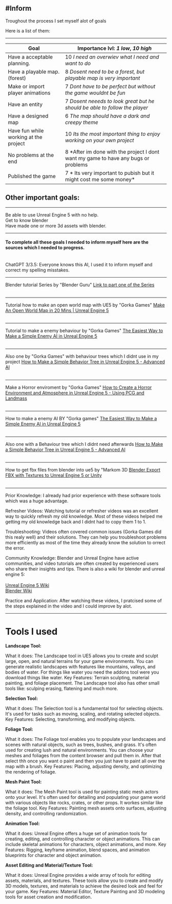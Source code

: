 #Inform
--------------------------------------------------------
Troughout the process I set myself alot of goals

Here is a list of them:
_________________________________________________________________________________________________________________________________________________________________________________

| Goal                     | Importance lvl: *1 low*, *10 high* | 
|------|----|
|Have a acceptable planning.|     10  *I need an overwiev what I need and want to do*  |
|Have a playable map. (forest) | 8   *Dosent need to be a forest, but playable map is very important* |
|Make or import player animations | 7 *Dont have to be perfect but without the game wouldnt be fun* |
| Have an entity | 7 *Dosent neeeds to look great but he should be able to follow the player* |
| Have a designed map | 6 *The map should have a dark and creepy theme* |
| Have fun while working at the project | 10 *Its the most important thing to enjoy working on your own project* |
| No problems at the end | 8 *After im done with the project I dont want my game to have any bugs or problems |
| Published the game | 7 * Its very important to pubish but it might cost me some money* |

## Other important goals:
________________________________________________________________________________________________________________________________________________________________________________

Be able to use Unreal Engine 5 with no help. <br>
Get to know blender <br>
Have made one or more 3d assets with blender. <br>
________________________________________________________________________________________________________________________________________________________________________________


#### To complete all these goals I needed to inform myself here are the sources which I needed to progress. <br> <br>
ChatGPT 3/3.5: Everyone knows this AI, I used it to  inform myself and correct my spelling misstakes.

_______________________
Blender tutorial Series by "Blender Guru" [Link to part one of the Series](https://youtu.be/nIoXOplUvAw?si=aUiZKp7VDpxDJJ-O) <br> <br>
_________________________
Tutorial how to make an open world map with UE5 by "Gorka Games" [Make An Open World Map in 20 Mins | Unreal Engine 5](https://youtu.be/RCENB-s5POA?si=lD6YKxk2IcQgBU5L) <br> <br>
_____________________
Tutorial to make a enemy behaviour by "Gorka Games" [The Easiest Way to Make a Simple Enemy AI in Unreal Engine 5](https://youtu.be/xm-7m5Fw1HU?si=uIt0iRThM7W9DPxu) <br> <br>
_____________________
Also one by "Gorka Games" with behaviour trees which I didnt use in my project [How to Make a Simple Behavior Tree in Unreal Engine 5 - Advanced AI](https://youtu.be/QJuaB2V79mU?si=UDw76dK5SVlZsKY0) <br> <br>
___________________
Make a Horror enviroment by "Gorka Games" [How to Create a Horror Environment and Atmosphere in Unreal Engine 5 - Using PCG and Landmass](https://youtu.be/xM0Tp8jNVDM?si=UA2Ba3QqPAyG79zL) <br> <br>
________________________________
How to make a enemy AI BY "Gorka games" [The Easiest Way to Make a Simple Enemy AI in Unreal Engine 5](https://youtu.be/xm-7m5Fw1HU?si=g_fbj78WCJiIZUZr) <br> <br>
____________________
Also one with a Behaviour tree which I didnt need afterwards [How to Make a Simple Behavior Tree in Unreal Engine 5 - Advanced AI](https://youtu.be/QJuaB2V79mU?si=bKaGtWX4P16FWZC4) <br> <br>
_____________________
How to get fbx files from blender into ue5 by "Markom 3D [Blender Export FBX with Textures to Unreal Engine 5 or Unity](https://youtu.be/KtPYTaCcCNU?si=PqlV7-pIEet2S62U) <br> <br>
__________________




Prior Knowledge: I already had prior experience with these software tools which was a huge advantage. 

Refresher Videos: Watching tutorial or refresher videos was an excellent way to quickly refresh my old knowledge. Most of these videos helped me getting my old knowledge back and I didnt had to copy them 1 to 1.

Troubleshooting: Videos often covered common issues (Gorka Games did this realy well) and their solutions. They can help you troubleshoot problems more efficiently as most of the time they already know the solution to orrect the error.

Community Knowledge: Blender and Unreal Engine have active communities, and video tutorials are often created by experienced users who share their insights and tips. There is also a wiki for blender and unreal engine 5: <br> <br>
[Unreal Engine 5 Wiki](https://unrealcommunity.wiki/) <br>
[Blender Wiki](https://wiki.blender.org/wiki/Main_Page) <br>

Practice and Application: After watching these videos, I pratcised some of the steps explained in the video and I could improve by alot.
___

# Tools I used

**Landscape Tool:**

What it does: The Landscape tool in UE5 allows you to create and sculpt large, open, and natural terrains for your game environments. You can generate realistic landscapes with features like mountains, valleys, and bodies of water. For things like water you need the addons tool were you download things like water.
Key Features: Terrain sculpting, material painting, and foliage placement.
The Landscape tool also has other small tools like: sculping erasing, flatening and much more.

**Selection Tool:**

What it does: The Selection tool is a fundamental tool for selecting objects. It's used for tasks such as moving, scaling, and rotating selected objects.
Key Features: Selecting, transforming, and modifying objects.

**Foliage Tool:**

What it does: The Foliage tool enables you to populate your landscapes and scenes with natural objects, such as trees, bushes, and grass. It's often used for creating lush and natural environments. You can choose your meshes and foliages from the content browser and pull them in. After that select thh once you want o paint and then you just have to paint all over the map with a brush.
Key Features: Placing, adjusting density, and optimizing the rendering of foliage.

**Mesh Paint Tool:**

What it does: The Mesh Paint tool is used for painting static mesh actors onto your level. It's often used for detailing and populating your game world with various objects like rocks, crates, or other props. It workes similar like the foliage tool.
Key Features: Painting mesh assets onto surfaces, adjusting density, and controlling randomization.

**Animation Tool:**

What it does: Unreal Engine offers a huge set of animation tools for creating, editing, and controlling character or object animations. This can include skeletal animations for characters, object animations, and more.
Key Features: Rigging, keyframe animation, blend spaces, and animation blueprints for character and object animation.

**Asset Editing and Material/Texture Tool:**

What it does: Unreal Engine provides a wide array of tools for editing assets, materials, and textures. These tools allow you to create and modify 3D models, textures, and materials to achieve the desired look and feel for your game.
Key Features: Material Editor, Texture Painting and 3D modeling tools for asset creation and modification.






